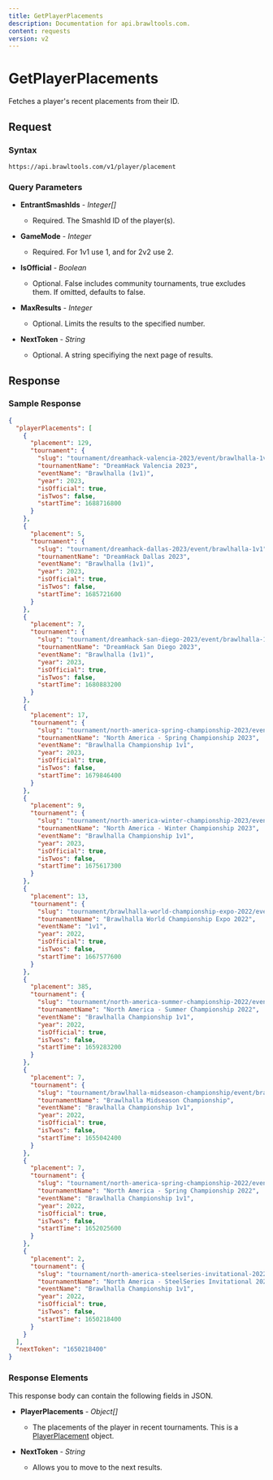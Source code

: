 ```yaml
---
title: GetPlayerPlacements
description: Documentation for api.brawltools.com.
content: requests
version: v2
---
```


# GetPlayerPlacements

Fetches a player's recent placements from their ID.

## Request

### Syntax

`https://api.brawltools.com/v1/player/placement`

### Query Parameters

- **EntrantSmashIds** - _Integer[]_
  - Required. The SmashId ID of the player(s).

- **GameMode** - _Integer_
  - Required. For 1v1 use 1, and for 2v2 use 2.

- **IsOfficial** - _Boolean_
  - Optional. False includes community tournaments, true excludes them. If omitted, defaults to false.

- **MaxResults** - _Integer_
  - Optional. Limits the results to the specified number.

- **NextToken** - _String_
  - Optional. A string specifiying the next page of results.

## Response

### Sample Response

```json
{
  "playerPlacements": [
    {
      "placement": 129,
      "tournament": {
        "slug": "tournament/dreamhack-valencia-2023/event/brawlhalla-1v1",
        "tournamentName": "DreamHack Valencia 2023",
        "eventName": "Brawlhalla (1v1)",
        "year": 2023,
        "isOfficial": true,
        "isTwos": false,
        "startTime": 1688716800
      }
    },
    {
      "placement": 5,
      "tournament": {
        "slug": "tournament/dreamhack-dallas-2023/event/brawlhalla-1v1",
        "tournamentName": "DreamHack Dallas 2023",
        "eventName": "Brawlhalla (1v1)",
        "year": 2023,
        "isOfficial": true,
        "isTwos": false,
        "startTime": 1685721600
      }
    },
    {
      "placement": 7,
      "tournament": {
        "slug": "tournament/dreamhack-san-diego-2023/event/brawlhalla-1v1",
        "tournamentName": "DreamHack San Diego 2023",
        "eventName": "Brawlhalla (1v1)",
        "year": 2023,
        "isOfficial": true,
        "isTwos": false,
        "startTime": 1680883200
      }
    },
    {
      "placement": 17,
      "tournament": {
        "slug": "tournament/north-america-spring-championship-2023/event/brawlhalla-championship-1v1",
        "tournamentName": "North America - Spring Championship 2023",
        "eventName": "Brawlhalla Championship 1v1",
        "year": 2023,
        "isOfficial": true,
        "isTwos": false,
        "startTime": 1679846400
      }
    },
    {
      "placement": 9,
      "tournament": {
        "slug": "tournament/north-america-winter-championship-2023/event/brawlhalla-championship-1v1",
        "tournamentName": "North America - Winter Championship 2023",
        "eventName": "Brawlhalla Championship 1v1",
        "year": 2023,
        "isOfficial": true,
        "isTwos": false,
        "startTime": 1675617300
      }
    },
    {
      "placement": 13,
      "tournament": {
        "slug": "tournament/brawlhalla-world-championship-expo-2022/event/1v1",
        "tournamentName": "Brawlhalla World Championship Expo 2022",
        "eventName": "1v1",
        "year": 2022,
        "isOfficial": true,
        "isTwos": false,
        "startTime": 1667577600
      }
    },
    {
      "placement": 385,
      "tournament": {
        "slug": "tournament/north-america-summer-championship-2022/event/brawlhalla-championship-1v1",
        "tournamentName": "North America - Summer Championship 2022",
        "eventName": "Brawlhalla Championship 1v1",
        "year": 2022,
        "isOfficial": true,
        "isTwos": false,
        "startTime": 1659283200
      }
    },
    {
      "placement": 7,
      "tournament": {
        "slug": "tournament/brawlhalla-midseason-championship/event/brawlhalla-championship-1v1",
        "tournamentName": "Brawlhalla Midseason Championship",
        "eventName": "Brawlhalla Championship 1v1",
        "year": 2022,
        "isOfficial": true,
        "isTwos": false,
        "startTime": 1655042400
      }
    },
    {
      "placement": 7,
      "tournament": {
        "slug": "tournament/north-america-spring-championship-2022/event/brawlhalla-championship-1v1",
        "tournamentName": "North America - Spring Championship 2022",
        "eventName": "Brawlhalla Championship 1v1",
        "year": 2022,
        "isOfficial": true,
        "isTwos": false,
        "startTime": 1652025600
      }
    },
    {
      "placement": 2,
      "tournament": {
        "slug": "tournament/north-america-steelseries-invitational-2022/event/brawlhalla-championship-1v1",
        "tournamentName": "North America - SteelSeries Invitational 2022",
        "eventName": "Brawlhalla Championship 1v1",
        "year": 2022,
        "isOfficial": true,
        "isTwos": false,
        "startTime": 1650218400
      }
    }
  ],
  "nextToken": "1650218400"
}
```

### Response Elements

This response body can contain the following fields in JSON.

- **PlayerPlacements** - _Object[]_
  - The placements of the player in recent tournaments. This is a <a href="../../datatypes/playerplacement">PlayerPlacement</a> object.

- **NextToken** - _String_
  - Allows you to move to the next results.
